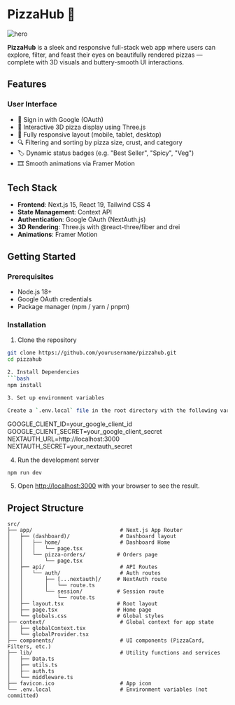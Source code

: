 # PizzaHub 🍕

![hero](https://github.com/shreenarayan123/pizzahub/public/images/banner.png)

**PizzaHub** is a sleek and responsive full-stack web app where users can explore, filter, and feast their eyes on beautifully rendered pizzas — complete with 3D visuals and buttery-smooth UI interactions.

## Features

### User Interface

- 🔐 Sign in with Google (OAuth)
- 🍕 Interactive 3D pizza display using Three.js
- 📱 Fully responsive layout (mobile, tablet, desktop)
- 🔍 Filtering and sorting by pizza size, crust, and category
- 🏷️ Dynamic status badges (e.g. "Best Seller", "Spicy", "Veg")
- 🎞️ Smooth animations via Framer Motion

## Tech Stack

- **Frontend**: Next.js 15, React 19, Tailwind CSS 4
- **State Management**: Context API
- **Authentication**: Google OAuth (NextAuth.js)
- **3D Rendering**: Three.js with @react-three/fiber and drei
- **Animations**: Framer Motion

## Getting Started

### Prerequisites

- Node.js 18+
- Google OAuth credentials
- Package manager (npm / yarn / pnpm)

### Installation

1. Clone the repository

```bash
git clone https://github.com/yourusername/pizzahub.git
cd pizzahub

2. Install Dependencies
```bash
npm install

3. Set up environment variables

Create a `.env.local` file in the root directory with the following variables:

```
GOOGLE_CLIENT_ID=your_google_client_id
GOOGLE_CLIENT_SECRET=your_google_client_secret
NEXTAUTH_URL=http://localhost:3000
NEXTAUTH_SECRET=your_nextauth_secret

4. Run the development server

```bash
npm run dev
```

5. Open [http://localhost:3000](http://localhost:3000) with your browser to see the result.

## Project Structure

```
src/
├── app/                            # Next.js App Router
│   ├── (dashboard)/                # Dashboard layout
│   │   ├── home/                   # Dashboard Home
│   │   │   └── page.tsx
│   │   └── pizza-orders/          # Orders page
│   │       └── page.tsx
│   ├── api/                        # API Routes
│   │   └── auth/                   # Auth routes
│   │       ├── [...nextauth]/     # NextAuth route
│   │       │   └── route.ts
│   │       └── session/           # Session route
│   │           └── route.ts
│   ├── layout.tsx                 # Root layout
│   ├── page.tsx                   # Home page
│   └── globals.css                # Global styles
├── context/                        # Global context for app state
│   ├── globalContext.tsx
│   └── globalProvider.tsx
├── components/                     # UI components (PizzaCard, Filters, etc.)
├── lib/                            # Utility functions and services
│   ├── Data.ts
│   ├── utils.ts
│   ├── auth.ts
│   └── middleware.ts
├── favicon.ico                     # App icon
└── .env.local                      # Environment variables (not committed)
```

